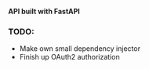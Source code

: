 **API built with FastAPI**

### TODO:

- Make own small dependency injector
- Finish up OAuth2 authorization 
